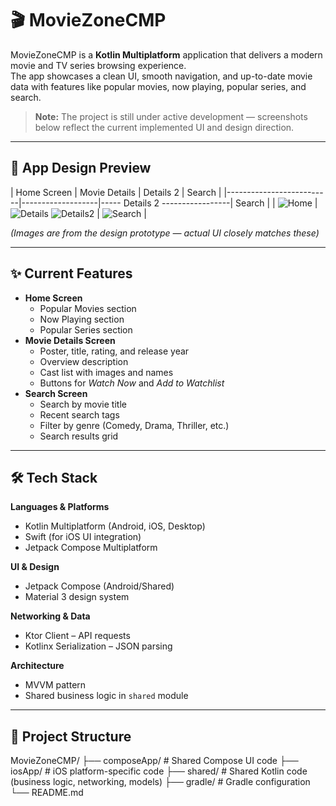 # 🎬 MovieZoneCMP

MovieZoneCMP is a **Kotlin Multiplatform** application that delivers a modern movie and TV series browsing experience.  
The app showcases a clean UI, smooth navigation, and up-to-date movie data with features like popular movies, now playing, popular series, and search.  

> **Note:** The project is still under active development — screenshots below reflect the current implemented UI and design direction.

---

## 📱 App Design Preview

| Home Screen              | Movie Details     | Details 2                       | Search |
|--------------------------|-------------------|----- Details 2 -----------------| Search |
| ![Home](assets/home.png) | ![Details](assets/details.png) ![Details2](assets/details2.png) | ![Search](assets/search.png) | 

*(Images are from the design prototype — actual UI closely matches these)*

---

## ✨ Current Features

- **Home Screen**
  - Popular Movies section
  - Now Playing section
  - Popular Series section
- **Movie Details Screen**
  - Poster, title, rating, and release year
  - Overview description
  - Cast list with images and names
  - Buttons for *Watch Now* and *Add to Watchlist*
- **Search Screen**
  - Search by movie title
  - Recent search tags
  - Filter by genre (Comedy, Drama, Thriller, etc.)
  - Search results grid

---

## 🛠 Tech Stack

**Languages & Platforms**
- Kotlin Multiplatform (Android, iOS, Desktop)
- Swift (for iOS UI integration)
- Jetpack Compose Multiplatform

**UI & Design**
- Jetpack Compose (Android/Shared)
- Material 3 design system

**Networking & Data**
- Ktor Client – API requests
- Kotlinx Serialization – JSON parsing

**Architecture**
- MVVM pattern
- Shared business logic in `shared` module

---

## 📂 Project Structure
MovieZoneCMP/
├── composeApp/ # Shared Compose UI code
├── iosApp/ # iOS platform-specific code
├── shared/ # Shared Kotlin code (business logic, networking, models)
├── gradle/ # Gradle configuration
└── README.md
